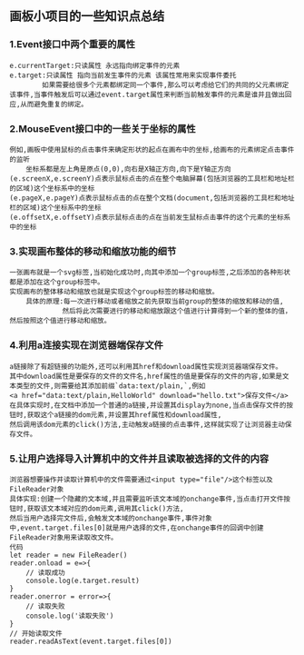## 画板小项目的一些知识点总结

### 1.Event接口中两个重要的属性
    e.currentTarget:只读属性 永远指向绑定事件的元素
    e.target:只读属性 指向当前发生事件的元素 该属性常用来实现事件委托
            如果需要给很多个元素都绑定同一个事件,那么可以考虑给它们的共同的父元素绑定该事件,当事件触发后可以通过event.target属性来判断当前触发事件的元素是谁并且做出回应,从而避免重复的绑定。

### 2.MouseEvent接口中的一些关于坐标的属性
    例如,画板中使用鼠标的点击事件来确定形状的起点在画布中的坐标,给画布的元素绑定点击事件的监听
        坐标系都是左上角是原点(0,0),向右是X轴正方向,向下是Y轴正方向
    (e.screenX,e.screenY)点表示鼠标点击的点在整个电脑屏幕(包括浏览器的工具栏和地址栏的区域)这个坐标系中的坐标
    (e.pageX,e.pageY)点表示鼠标点击的点在整个文档(document,包括浏览器的工具栏和地址栏的区域)这个坐标系中的坐标
    (e.offsetX,e.offsetY)点表示鼠标点击的点在当前发生鼠标点击事件的这个元素的坐标系中的坐标

### 3.实现画布整体的移动和缩放功能的细节
    一张画布就是一个svg标签,当初始化成功时,向其中添加一个group标签,之后添加的各种形状都是添加在这个group标签中。
    实现画布的整体移动和缩放也就是实现这个group标签的移动和缩放。
        具体的原理:每一次进行移动或者缩放之前先获取当前group的整体的缩放和移动的值,
                 然后将此次需要进行的移动和缩放跟这个值进行计算得到一个新的整体的值，然后按照这个值进行移动和缩放。

### 4.利用a连接实现在浏览器端保存文件
    a链接除了有超链接的功能外,还可以利用其href和download属性实现浏览器端保存文件。
    其中download属性是要保存的文件的文件名,href属性的值是要保存的文件的内容,如果是文本类型的文件,则需要给其添加前缀`data:text/plain,`,例如
    <a href="data:text/plain,HelloWorld" download="hello.txt">保存文件</a>
    在具体实现时,在文档中添加一个普通的a链接,并设置其display为none,当点击保存文件的按钮时,获取这个a链接的dom元素,并设置其href属性和download属性,
    然后调用该dom元素的click()方法,主动触发a链接的点击事件,这样就实现了让浏览器主动保存文件。

### 5.让用户选择导入计算机中的文件并且读取被选择的文件的内容
    浏览器想要操作并读取计算机中的文件需要通过<input type="file"/>这个标签以及FileReader对象
    具体实现:创建一个隐藏的文本域,并且需要监听该文本域的onchange事件,当点击打开文件按钮时,获取该文本域对应的dom元素,调用其click()方法,
    然后当用户选择完文件后,会触发文本域的onchange事件,事件对象中,event.target.files[0]就是用户选择的文件,在onchange事件的回调中创建FileReader对象用来读取改文件。
    代码
    let reader = new FileReader()
    reader.onload = e=>{
        // 读取成功
        console.log(e.target.result)
    }
    reader.onerror = error=>{
        // 读取失败
        console.log('读取失败')
    }
    // 开始读取文件
    reader.readAsText(event.target.files[0])
    
